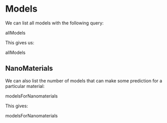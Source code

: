 # Models

We can list all <topic>models</topic> with the following query:

<sparql>allModels</sparql>

This gives us:

<out limit="25">allModels</out>

## NanoMaterials

We can also list the number of models that can make some prediction
for a particular material:

<sparql>modelsForNanomaterials</sparql>

This gives:

<out limit="15">modelsForNanomaterials</out>
